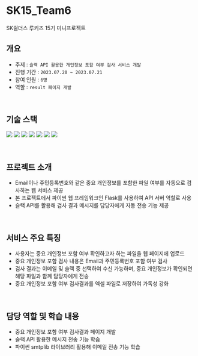 # SK15_Team6
SK쉴더스 루키즈 15기 미니프로젝트
## 개요
- 주제 : ```슬랙 API 활용한 개인정보 포함 여부 검사 서비스 개발```
- 진행 기간 : ```2023.07.20 ~ 2023.07.21```
- 참여 인원 : ```6명```
- 역할 : ```result 페이지 개발``` 

</br>

## 기술 스택
<img src="https://img.shields.io/badge/HTML5-E34F26?style=flat&logo=HTML5&logoColor=white" /> <img src="https://img.shields.io/badge/CSS3-1572B6?style=flat&logo=CSS3&logoColor=white" /> <img src="https://img.shields.io/badge/JavaScript-F7DF1E?style=flat&logo=JavaScript&logoColor=white" /> <img src="https://img.shields.io/badge/Python-3776AB?style=flat&logo=Python&logoColor=white" /> <img src="https://img.shields.io/badge/Flask-000000?style=flat&logo=Flask&logoColor=white" /> <img src="https://img.shields.io/badge/Slack-4A154B?style=flat&logo=Slack&logoColor=white" /> <img src="https://img.shields.io/badge/Git-F05032?style=flat&logo=Git&logoColor=white" />


</br>

## 프로젝트 소개
- Email이나 주민등록번호와 같은 중요 개인정보를 포함한 파일 여부를 자동으로 검사하는 웹 서비스 제공
- 본 프로젝트에서 파이썬 웹 프레임워크인 Flask를 사용하여 API 서버 역할로 사용
- 슬랙 API를 활용해 검사 결과 메시지를 담당자에게 자동 전송 기능 제공




</br>

## 서비스 주요 특징
- 사용자는 중요 개인정보 포함 여부 확인하고자 하는 파일을 웹 페이지에 업로드
- 중요 개인정보 포함 검사 내용은 Email과 주민등록번호 포함 여부 검사
- 검사 결과는 이메일 및 슬랙 중 선택하여 수신 가능하며, 중요 개인정보가 확인되면 해당 파일과 함께 담당자에게 전송
- 중요 개인정보 포함 여부 검사결과를 엑셀 파일로 저장하여 가독성 강화

</br>

## 담당 역할 및 학습 내용
- 중요 개인정보 포함 여부 검사결과 페이지 개발
- 슬랙 API 활용한 메시지 전송 기능 학습
- 파이썬 smtplib 라이브러리 활용해 이메일 전송 기능 학습
